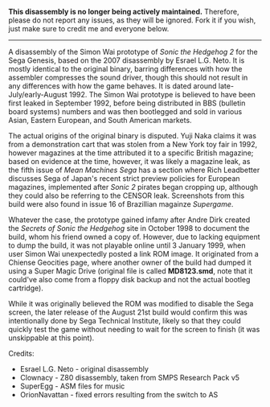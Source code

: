 **This disassembly is no longer being actively maintained.** Therefore, please do not report any issues, as they will be ignored. Fork it if you wish, just make sure to credit me and everyone below.

----
A disassembly of the Simon Wai prototype of _Sonic the Hedgehog 2_ for the Sega Genesis, based on the 2007 disassembly by Esrael L.G. Neto. It is mostly identical to the original binary, barring differences with how the assembler compresses the sound driver, though this should not result in any differences with how the game behaves. It is dated around late-July/early-August 1992. The Simon Wai prototype is believed to have been first leaked in September 1992, before being distributed in BBS (bulletin board systems) numbers and was then bootlegged and sold in various Asian, Eastern European, and South American markets.

The actual origins of the original binary is disputed. Yuji Naka claims it was from a demonstration cart that was stolen from a New York toy fair in 1992, however magazines at the time attributed it to a specific British magazine; based on evidence at the time, however, it was likely a magazine leak, as the fifth issue of _Mean Machines Sega_ has a section where Rich Leadbetter discusses Sega of Japan's recent strict preview policies for European magazines, implemented after _Sonic 2_ pirates began cropping up, although they could also be referring to the CENSOR leak. Screenshots from this build were also found in issue 16 of Brazillian magainze _Supergame_.

Whatever the case, the prototype gained infamy after Andre Dirk created the _Secrets of Sonic the Hedgehog_ site in October 1998 to document the build, whom his friend owned a copy of. However, due to lacking equipment to dump the build, it was not playable online until 3 January 1999, when user Simon Wai unexpectedly posted a link ROM image. It originated from a Chiense Geocities page, where another owner of the build had dumped it using a Super Magic Drive (original file is called **MD8123.smd**, note that it could've also come from a floppy disk backup and not the actual bootleg cartridge).

While it was originally believed the ROM was modified to disable the Sega screen, the later release of the August 21st build would confirm this was intentionally done by Sega Technical Institute, likely so that they could quickly test the game without needing to wait for the screen to finish (it was unskippable at this point).

Credits:
* Esrael L.G. Neto - original disassembly
* Clownacy - Z80 disassembly, taken from SMPS Research Pack v5
* SuperEgg - ASM files for music
* OrionNavattan - fixed errors resulting from the switch to AS
